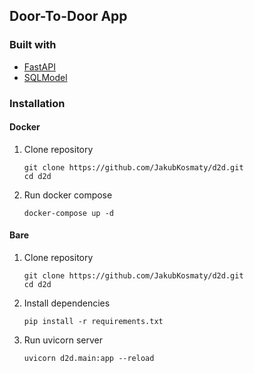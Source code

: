 ## Door-To-Door App

### Built with

* [FastAPI](https://fastapi.tiangolo.com/)
* [SQLModel](https://sqlmodel.tiangolo.com/tutorial/delete/)


### Installation

#### Docker
1. Clone repository 
    ```console
    git clone https://github.com/JakubKosmaty/d2d.git
    cd d2d
    ```
2. Run docker compose
    ```console
    docker-compose up -d
    ```

#### Bare
1. Clone repository 
    ```console
    git clone https://github.com/JakubKosmaty/d2d.git
    cd d2d
    ```
2. Install dependencies
    ```console
    pip install -r requirements.txt
    ```
3. Run uvicorn server
    ```console
   uvicorn d2d.main:app --reload
    ```
